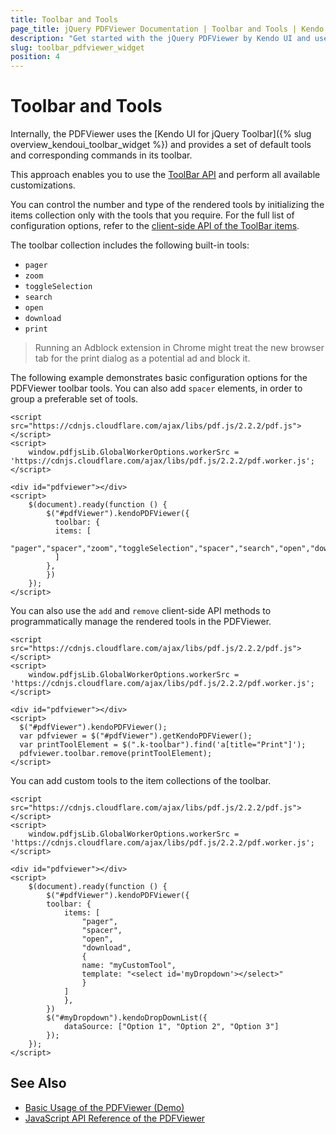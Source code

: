 ```yaml
---
title: Toolbar and Tools
page_title: jQuery PDFViewer Documentation | Toolbar and Tools | Kendo UI
description: "Get started with the jQuery PDFViewer by Kendo UI and use and define the tools in its toolbar."
slug: toolbar_pdfviewer_widget
position: 4
---
```


# Toolbar and Tools

Internally, the PDFViewer uses the [Kendo UI for jQuery Toolbar]({% slug overview_kendoui_toolbar_widget %}) and provides a set of default tools and corresponding commands in its toolbar.

This approach enables you to use the [ToolBar API](/api/javascript/ui/toolbar) and perform all available customizations.

You can control the number and type of the rendered tools by initializing the items collection only with the tools that you require. For the full list of configuration options, refer to the [client-side API of the ToolBar items](/api/ui/pdfviewer/configuration/toolbar.items).

The toolbar collection includes the following built-in tools:

* `pager`
* `zoom`
* `toggleSelection`
* `search`
* `open`
* `download`
* `print`

 > Running an Adblock extension in Chrome might treat the new browser tab for the print dialog as a potential ad and block it.

The following example demonstrates basic configuration options for the PDFViewer toolbar tools. You can also add `spacer` elements, in order to group a preferable set of tools.

    <script src="https://cdnjs.cloudflare.com/ajax/libs/pdf.js/2.2.2/pdf.js"></script>
    <script>
        window.pdfjsLib.GlobalWorkerOptions.workerSrc = 'https://cdnjs.cloudflare.com/ajax/libs/pdf.js/2.2.2/pdf.worker.js';
    </script>

    <div id="pdfviewer"></div>
    <script>
        $(document).ready(function () {
            $("#pdfViewer").kendoPDFViewer({            
              toolbar: {
              items: [
                "pager","spacer","zoom","toggleSelection","spacer","search","open","download","print"               
              ]
            },
            })
        });
    </script>

You can also use the `add` and `remove` client-side API methods to programmatically manage the rendered tools in the PDFViewer.

    <script src="https://cdnjs.cloudflare.com/ajax/libs/pdf.js/2.2.2/pdf.js"></script>
    <script>
        window.pdfjsLib.GlobalWorkerOptions.workerSrc = 'https://cdnjs.cloudflare.com/ajax/libs/pdf.js/2.2.2/pdf.worker.js';
    </script>

    <div id="pdfviewer"></div>
    <script>
      $("#pdfViewer").kendoPDFViewer();           
      var pdfviewer = $("#pdfViewer").getKendoPDFViewer();
      var printToolElement = $(".k-toolbar").find('a[title="Print"]');
      pdfviewer.toolbar.remove(printToolElement);
    </script>

You can add custom tools to the item collections of the toolbar.

    <script src="https://cdnjs.cloudflare.com/ajax/libs/pdf.js/2.2.2/pdf.js"></script>
    <script>
        window.pdfjsLib.GlobalWorkerOptions.workerSrc = 'https://cdnjs.cloudflare.com/ajax/libs/pdf.js/2.2.2/pdf.worker.js';
    </script>

    <div id="pdfviewer"></div>
    <script>
        $(document).ready(function () {
            $("#pdfViewer").kendoPDFViewer({            
            toolbar: {
                items: [
                    "pager",
                    "spacer",
                    "open",
                    "download",
                    {
                    name: "myCustomTool",
                    template: "<select id='myDropdown'></select>"
                    }
                ]
                },
            })
            $("#myDropdown").kendoDropDownList({
        	    dataSource: ["Option 1", "Option 2", "Option 3"]
            });
        });
    </script>

## See Also

* [Basic Usage of the PDFViewer (Demo)](https://demos.telerik.com/kendo-ui/pdfviewer/index)
* [JavaScript API Reference of the PDFViewer](/api/javascript/ui/pdfviewer)
